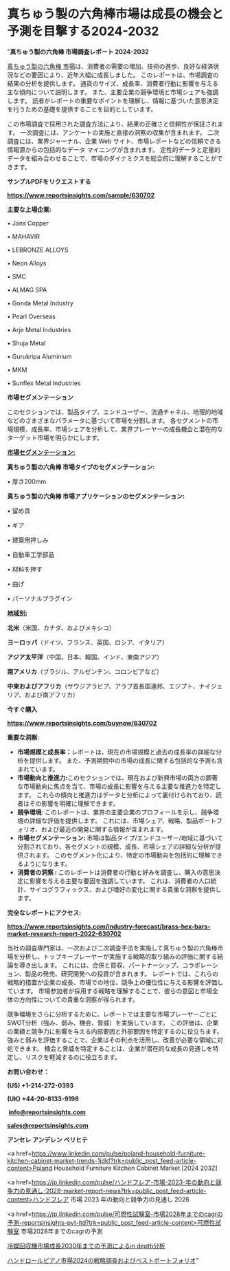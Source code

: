 # 真ちゅう製の六角棒市場は成長の機会と予測を目撃する2024-2032

"<strong>真ちゅう製の六角棒 市場調査レポート 2024-2032</strong>

<a href=https://www.reportsinsights.com/sample/630702>真ちゅう製の六角棒 市場</a>は、消費者の需要の増加、技術の進歩、良好な経済状況などの要因により、近年大幅に成長しました。 このレポートは、市場調査の結果の分析を提供します。 通貨のサイズ、成長率、消費者行動に影響を与える主な傾向について説明します。 また、主要企業の競争環境と市場シェアも強調します。 読者がレポートの重要なポイントを理解し、情報に基づいた意思決定を行うための基礎を提供することを目的としています。

この市場調査で採用された調査方法により、結果の正確さと信頼性が保証されます。 一次調査には、アンケートの実施と直接の洞察の収集が含まれます。 二次調査には、業界ジャーナル、企業 Web サイト、市場レポートなどの信頼できる情報源からの包括的なデータ マイニングが含まれます。 定性的データと定量的データを組み合わせることで、市場のダイナミクスを総合的に理解することができます。

<strong><b>サンプルPDFをリクエストする</b></strong>

<a href=https://www.reportsinsights.com/sample/630702><strong><u>https://www.reportsinsights.com/sample/630702</u></strong></a>

<strong>主要な上場企業:</strong>

• Jans Copper

• MAHAVIR

• LEBRONZE ALLOYS

• Neon Alloys

• SMC

• ALMAG SPA

• Gonda Metal Industry

• Pearl Overseas

• Arje Metal Industries

• Shuja Metal

• Gurukripa Aluminium

• MKM

• Sunflex Metal Industries

<strong>市場セグメンテーション</strong>

このセクションでは、製品タイプ、エンドユーザー、流通チャネル、地理的地域などのさまざまなパラメータに基づいて市場を分割します。 各セグメントの市場規模、成長率、市場シェアを分析して、業界プレーヤーの成長機会と潜在的なターゲット市場を明らかにします。

<strong><u>市場セグメンテーション</u></strong><strong><u>:</u></strong>

<strong>真ちゅう製の六角棒 市場タイプのセグメンテーション:</strong>

• 厚さ200mm

<strong>真ちゅう製の六角棒 市場アプリケーションのセグメンテーション:</strong>

• 留め具

• ギア

• 建築用押しみ

• 自動車工学部品

• 材料を押す

• 曲げ

• パーソナルプラグイン

<strong><u>地域別</u></strong><strong><u>:</u></strong>

<strong>北米</strong>（米国、カナダ、およびメキシコ）

<strong>ヨーロッパ</strong>（ドイツ、フランス、英国、ロシア、イタリア）

<strong>アジア太平洋</strong>（中国、日本、韓国、インド、東南アジア）

<strong>南アメリカ</strong>（ブラジル、アルゼンチン、コロンビアなど）

<strong>中東およびアフリカ</strong>（サウジアラビア、アラブ首長国連邦、エジプト、ナイジェリア、および南アフリカ）

<strong>今すぐ購入</strong>

<a href=https://www.reportsinsights.com/buynow/630702><strong><u>https://www.reportsinsights.com/buynow/630702</u></strong></a>

<strong>重要な洞察:</strong>
<ul>
  <li><strong>市場規模と成長率：</strong>レポートは、現在の市場規模と過去の成長率の詳細な分析を提供します。 また、予測期間中の市場の成長に関する包括的な予測も含まれています。</li>
  <li><strong>市場動向と推進力:</strong>このセクションでは、現在および新興市場の両方の顕著な市場動向に焦点を当て、市場の成長に影響を与える主要な推進力を特定します。 これらの傾向と推進力はデータと分析によって裏付けられており、読者はその影響を明確に理解できます。</li>
  <li><strong>競争環境</strong>: このレポートは、業界の主要企業のプロフィールを示し、競争環境の詳細な評価を提供します。 これには、市場シェア、戦略、製品ポートフォリオ、および最近の開発に関する情報が含まれます。</li>
  <li><strong>市場セグメンテーション: </strong>市場は製品タイプ/エンドユーザー/地域に基づいて分割されており、各セグメントの規模、成長、市場シェアの詳細な分析が提供されます。 このセグメント化により、特定の市場動向を包括的に理解できるようになります。</li>
  <li><strong>消費者の洞察 : </strong>このレポートは消費者の行動と好みを調査し、購入の意思決定に影響を与える主要な要因を強調しています。 これは、消費者の人口統計、サイコグラフィックス、および嗜好の変化に関する貴重な洞察を提供します。</li>
</ul>
<strong>完全なレポートにアクセス:</strong>

<a href=https://www.reportsinsights.com/industry-forecast/brass-hex-bars-market-research-report-2022-630702><strong><u><b>https://www.reportsinsights.com/industry-forecast/brass-hex-bars-market-research-report-2022-630702</b></u></strong></a>

当社の調査専門家は、一次および二次調査手法を実施して真ちゅう製の六角棒市場を分析し、トップキープレーヤーが実施する戦略的取り組みの評価に関する結論を導き出します。 これには、合併と買収、パートナーシップ、コラボレーション、製品の発売、研究開発への投資が含まれます。 レポートでは、これらの戦略的措置が企業の成長、市場での地位、競争上の優位性に与える影響を評価しています。 市場参加者が採用する戦略を理解することで、彼らの意図と市場全体の方向性についての貴重な洞察が得られます。

競争環境をさらに分析するために、レポートでは主要な市場プレーヤーごとにSWOT分析（強み、弱み、機会、脅威）を実施しています。 この評価は、企業の業績と競争力に影響を与える内部要因と外部要因を特定するのに役立ちます。 強みと弱みを評価することで、企業はその利点を活用し、改善が必要な領域に対処できます。 機会と脅威を特定することは、企業が潜在的な成長の見通しを特定し、リスクを軽減するのに役立ちます。

<strong>お問い合わせ：</strong>

<strong>(US) +1-214-272-0393</strong>

<strong>(UK) +44-20-8133-9198</strong>

<strong> </strong><a href=info@reportsinsights.com><strong><u>info@reportsinsights.com</u></strong></a>

<a href=sales@reportsinsights.com><strong><u>sales@reportsinsights.com</u></strong></a>

<strong>アンセレ アンデレン ベリヒテ</strong>

<a href=https://www.linkedin.com/pulse/poland-household-furniture-kitchen-cabinet-market-trends-1jdkf?trk=public_post_feed-article-content>Poland Household Furniture Kitchen Cabinet Market [2024 2032]</a>

<a href=https://jp.linkedin.com/pulse/ハンドフレア-市場-2023-年の動向と競争力の見通し-2028-market-report-news?trk=public_post_feed-article-content>ハンドフレア 市場 2023 年の動向と競争力の見通し 2028</a>

<a href=https://jp.linkedin.com/pulse/可燃性試験室-市場2028年までのcagrの予測-reportsinsights-pvt-ltd?trk=public_post_feed-article-content>可燃性試験室 市場2028年までのcagrの予測</a>

<a href=https://www.linkedin.com/pulse/冷媒回収機市場成長2030年までの予測によるin-depth分析-community-market-research-utnqf/>冷媒回収機市場成長2030年までの予測によるin depth分析</a>

<a href=https://www.linkedin.com/pulse/ハンドロールピアノ市場2024の戦略調査およびベストポートフォリオ-reports-insights-expert-cvqcf/>ハンドロールピアノ市場2024の戦略調査およびベストポートフォリオ</a>"
